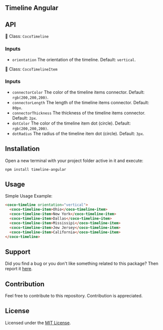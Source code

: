 ## Timeline Angular

## API
:gift: Class: `CocoTimeline`

### Inputs
* `orientation` The orientation of the timeline. Default: `vertical`.

:gift: Class: `CocoTimelineItem`
### Inputs
* `connectorColor` The color of the timeline items connector. Default: `rgb(200,200,200)`.
* `connectorLength` The length of the timeline items connector. Default: `80px`.
* `connectorThickness` The thickness of the timeline items connector. Default: `2px`.
* `dotColor` The color of the timeline item dot (circle). Default: `rgb(200,200,200)`.
* `dotRadius` The radius of the timeline item dot (circle). Default: `3px`.

## Installation
Open a new terminal with your project folder active in it and execute:
```
npm install timeline-angular
```

## Usage

Simple Usage Example:
```html
<coco-timeline orientation="vertical">
  <coco-timeline-item>Ohio</coco-timeline-item>
  <coco-timeline-item>New York</coco-timeline-item>
  <coco-timeline-item>Dallas</coco-timeline-item>
  <coco-timeline-item>Mississipi</coco-timeline-item>
  <coco-timeline-item>Jew Jersey</coco-timeline-item>
  <coco-timeline-item>California</coco-timeline-item>
</coco-timeline>
```

## Support
Did you find a bug or you don't like something related to this package? Then report it [here](https://github.com/icapri/coco/issues).

## Contribution
Feel free to contribute to this repository. Contribution is appreciated.

## License
Licensed under the [MIT License](https://github.com/icapri/coco/blob/main/LICENSE).
